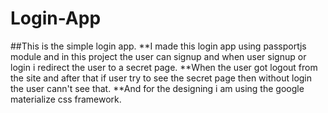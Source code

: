 # Login-App
##This is the simple login app.
**I made this login app using passportjs module and in this project the user can signup and when user signup or login i redirect the user to a secret page.
**When the user got logout from the site and after that if user try to see the secret page then without login the user cann't see that.
**And for the designing i am using the google materialize css framework.
